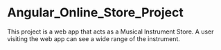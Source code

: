 # Angular_Online_Store_Project
This project is a web app that acts as a Musical Instrument Store. A user visiting the web app can see a wide range of the instrument.
